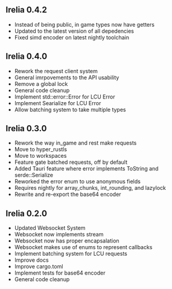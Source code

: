 ## Irelia 0.4.2
- Instead of being public, in game types now have getters
- Updated to the latest version of all depedencies
- Fixed simd encoder on latest nightly toolchain

## Irelia 0.4.0
- Rework the request client system
- General imrpovements to the API usability
- Remove a global lock
- General code cleanup
- Implement std::error::Error for LCU Error
- Implement Searialize for LCU Error
- Allow batching system to take multiple types

## Irelia 0.3.0

- Rework the way in_game and rest make requests
- Move to hyper_rustls
- Move to workspaces
- Feature gate batched requests, off by default
- Added Tauri feature where error implements ToString and serde::Serialize
- Reworked the error enum to use anonymous fields
- Requires nightly for array_chunks, int_rounding, and lazylock
- Rewrite and re-export the base64 encoder

## Irelia 0.2.0

- Updated Websocket System
- Websocket now implements stream
- Websocket now has proper encapsalation
- Websocket makes use of enums to represent callbacks
- Implement batching system for LCU requests
- Improve docs
- Improve cargo.toml
- Implement tests for base64 encoder
- General code cleanup